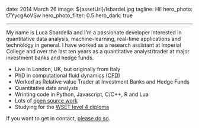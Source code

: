 date: 2014 March 26
image: ${assetUrl}/lsbardel.jpg
tagline: Hi!
hero_photo: t7YycgAoVSw
hero_photo_filter: 0.5
hero_dark: true

---

My name is Luca Sbardella and I'm a passionate developer interested in
quantitative data analysis, machine-learning, real-time applications and technology in general.
I have worked as a research assistant at Imperial College and over the last ten years as
a quantitative analyst/trader at major investment banks and hedge funds.

- Live in London, UK, but originally from Italy
- PhD in computational fluid dynamics ([CFD](http://en.wikipedia.org/wiki/Computational_fluid_dynamics))
- Worked as Relative value Trader at Investment Banks and Hedge Funds
- Quantitative data analysis
- Wrinting code in Python, Javascript, C/C++, R and Lua
- Lots of [open source work](https://github.com/quantmind)
- Studying for the [WSET level 4 diploma](http://www.wsetglobal.com/qualifications/level_4_diploma/)

If you want to get in contact, [please do so](/contact).
